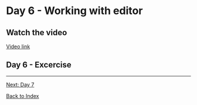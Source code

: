 # Day 6 - Working with editor


## Watch the video

[Video link]()

## Day 6 - Excercise

---
[Next: Day 7](07-day07.md)

[Back to Index](index.md)
